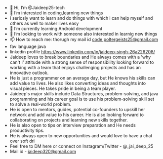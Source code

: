 - 👋 Hi, I’m @Jaideep25-tech
- 👀 I’m interested in coding,learning new things
- i seriosly want to learn and do things with which i can help myself and others as well to maker lives easy
- 🌱 I’m currently learning Android development
- 💞️ I’m looking to work with someone also interested in learnig new things
- 📫 How to reach me: thorugh my mail id code.poltergeists25@gmail.com
- fav language java
- linkedin profile https://www.linkedin.com/in/jaideep-singh-26a226208/
- Jaideep loves to break boundaries and He always comes with a 'why can't I' attitude with a strong sense of responsibility looking forward to working with a team that enjoys challenging projects and has an innovative outlook.
- He is just a programmer on an average day, but He knows his skills can add value to lives. He also likes converting ideas and thoughts into visual pieces. He takes pride in being a team player.
- Jaideep's major skills include Data Structures, problem-solving, and java programming and his career goal is to use his problem-solving skill set to solve a real-world problem.
- He is open to mentors, guides, potential co-founders to upskill her network and add value to his career. He is also looking forward to collaborating on projects and learning new skills together.
- He is also open to tips on interview preparation and He needs productivity tips.
- He is always open to new opportunities and would love to have a chat over soft dri
- Feel free to DM here or connect on Instagram/Twitter - @_jai_deep_25
- Mail id - jaideep320@gmail.com
